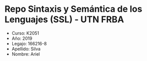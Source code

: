 # Repo Sintaxis y Semántica de los Lenguajes (SSL) - UTN FRBA

* Curso: K2051
* Año: 2019
* Legajo: 166216-8
* Apellido: Silva
* Nombre: Ariel
